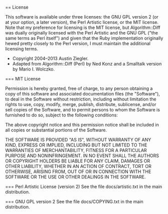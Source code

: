 == License

This software is available under three licenses: the GNU GPL version 2 (or at
your option, a later version), the Perl Artistic license, or the MIT license.
Note that my preference for licensing is the MIT license, but Algorithm::Diff
was dually originally licensed with the Perl Artistic and the GNU GPL ("the
same terms as Perl itself") and given that the Ruby implementation originally
hewed pretty closely to the Perl version, I must maintain the additional
licensing terms.

* Copyright 2004–2013 Austin Ziegler.
* Adapted from Algorithm::Diff (Perl) by Ned Konz and a Smalltalk version by
  Mario I. Wolczko.

=== MIT License

Permission is hereby granted, free of charge, to any person obtaining a copy of
this software and associated documentation files (the "Software"), to deal in
the Software without restriction, including without limitation the rights to
use, copy, modify, merge, publish, distribute, sublicense, and/or sell copies
of the Software, and to permit persons to whom the Software is furnished to do
so, subject to the following conditions:

The above copyright notice and this permission notice shall be included in all
copies or substantial portions of the Software.

THE SOFTWARE IS PROVIDED "AS IS", WITHOUT WARRANTY OF ANY KIND, EXPRESS OR
IMPLIED, INCLUDING BUT NOT LIMITED TO THE WARRANTIES OF MERCHANTABILITY,
FITNESS FOR A PARTICULAR PURPOSE AND NONINFRINGEMENT. IN NO EVENT SHALL THE
AUTHORS OR COPYRIGHT HOLDERS BE LIABLE FOR ANY CLAIM, DAMAGES OR OTHER
LIABILITY, WHETHER IN AN ACTION OF CONTRACT, TORT OR OTHERWISE, ARISING FROM,
OUT OF OR IN CONNECTION WITH THE SOFTWARE OR THE USE OR OTHER DEALINGS IN THE
SOFTWARE.

=== Perl Artistic License (version 2)
See the file docs/artistic.txt in the main distribution.

=== GNU GPL version 2
See the file docs/COPYING.txt in the main distribution.
